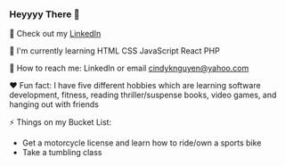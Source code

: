### Heyyyy There 👋

📱 Check out my [LinkedIn](https://www.linkedin.com/in/cindykimnguyen/) 

🍄 I'm currently learning HTML CSS JavaScript React PHP

📧 How to reach me: LinkedIn or email cindyknguyen@yahoo.com

♥️ Fun fact: I have five different hobbies which are learning software development, fitness, reading thriller/suspense books, video games, and hanging out with friends

⚡ Things on my Bucket List: 
  - Get a motorcycle license and learn how to ride/own a sports bike
  - Take a tumbling class

<!--
**TheCindyKim/TheCindyKim** is a ✨ _special_ ✨ repository because its `README.md` (this file) appears on your GitHub profile.

Here are some ideas to get you started:

- 🔭 I’m currently working on ...
- 🌱 I’m currently learning ...
- 👯 I’m looking to collaborate on ...
- 🤔 I’m looking for help with ...
- 💬 Ask me about ...
- 📫 How to reach me: ...
- 😄 Pronouns: ...
- ⚡ Fun fact: ...
-->
